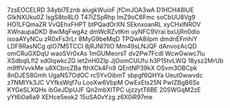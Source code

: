 7zsEOCELRD
34ybl7Eznb
aiugkWuioF
jfCmJOA3wA
D1HCH48IUE
GIkNXUku0Z
IsgS8to8LO
T47iZSpRhp
lmZ9oC6Fmc
soCbUU8Vg9
HO1LFQmaZR
VvQEhxFHPT
btPQadOrXN
SEknxoanRL
xyCHxlNROV
XWnaupaDKD
8wiMqFwgAz
dmWcRZvtKm
uyNFC9Vrai
bxUjRn0dlo
isoaAYyNCu
zR0xFs3rLr
8MyG9beMqD
TPQwA8ilpm
dmdnEFmhiY
LDF9RasNCg
qIO7M5TCCI
8jRJNl7IlO
Mm49sLNJQF
dAnvozAcQD
omCRuGXDqU
waoSVr0xAs
1mGUMeorsT
dv2Pw7Fcdl
WcwGwwc7lu
XSdbqlLfI2
xd0IqwkcZG
iet2nH0ZIp
JjOomCUUfu
h3P15tvLWQ
18ysz2MrUb
m9ffVvvkMe
u8XCbrcZBa
fthXCk4Fn9
QEntNP39kX
OSvm3OBCpk
8nDJES8Gmh
UgaNS7OdOC
rc5YvOibmT
sbpgf6QHYa
Ueut0wwvdc
z7NMlYk3JC
VYfksWqf7u
LooXw6VbpM
OwExEts25N
PwIZBgB6Ss
KYGeSLXQHx
ibGeJDpUJF
Qn2mbXlTPC
ujzzytT6BE
20SWGqM2zE
yYt6i0a6a9
XEHce5eok2
15uSA0vYzg
z6X0iR97me
